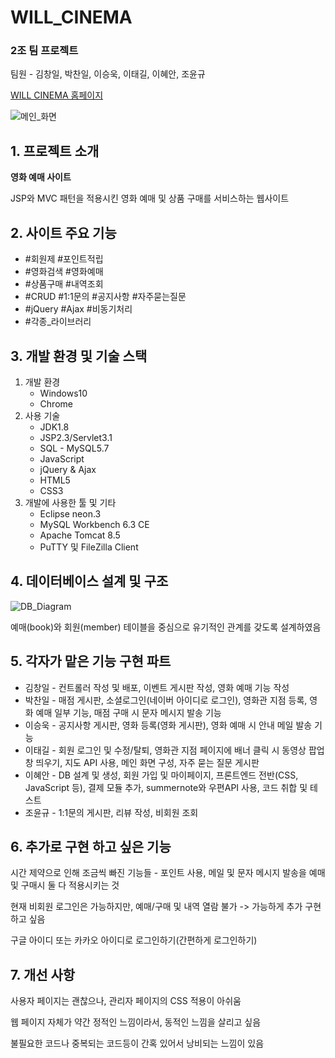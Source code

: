 <h1>WILL_CINEMA</h1>
<h3>2조 팀 프로젝트</h3>
<p>팀원 - 김창일, 박찬일, 이승욱, 이태길, 이혜안, 조윤규</p>
<p><a href="http://itwillbs12.cafe24.com">WILL CINEMA 홈페이지</a></p>

<p>
  <img src="https://user-images.githubusercontent.com/55972804/70032008-e3b6da80-15ef-11ea-92ac-82d990c042bb.png" alt="메인_화면">
</p>

<h2>1. 프로젝트 소개</h2>
<b>영화 예매 사이트</b>
<p>JSP와 MVC 패턴을 적용시킨 영화 예매 및 상품 구매를 서비스하는 웹사이트</p>
<p롯데시네마 홈페이지를 참고하여 개발하였음</p>

<h2>2. 사이트 주요 기능</h2>
<ul>
  <li>#회원제 #포인트적립</li>
  <li>#영화검색 #영화예매</li>
  <li>#상품구매 #내역조회</li>
  <li>#CRUD #1:1문의 #공지사항 #자주묻는질문</li>
  <li>#jQuery #Ajax #비동기처리</li>
  <li>#각종_라이브러리</li>
</ul>

<h2>3. 개발 환경 및 기술 스택</h2>
<ol>
  <li>
    개발 환경
    <ul>
      <li>Windows10</li>
      <li>Chrome</li>
    </ul>
  </li>
  <li>
    사용 기술
    <ul>  
      <li>JDK1.8</li>
      <li>JSP2.3/Servlet3.1</li>
      <li>SQL - MySQL5.7</li>
      <li>JavaScript</li>
      <li>jQuery & Ajax</li>
      <li>HTML5</li>
      <li>CSS3</li>
    </ul>
  </li>
  <li>
    개발에 사용한 툴 및 기타
    <ul>
      <li>Eclipse neon.3</li>
      <li>MySQL Workbench 6.3 CE</li>
      <li>Apache Tomcat 8.5</li>
      <li>PuTTY 및 FileZilla Client</li>
    </ul>
  </li>
</ol>

<h2>4. 데이터베이스 설계 및 구조</h2>
<img alt="DB_Diagram" src="https://user-images.githubusercontent.com/55972804/70036126-7c9d2400-15f7-11ea-9cdb-a05df42b24e7.png">
<p>예매(book)와 회원(member) 테이블을 중심으로 유기적인 관계를 갖도록 설계하였음</p>

<h2>5. 각자가 맡은 기능 구현 파트</h2>
<ul>
  <li>김창일 - 컨트롤러 작성 및 배포, 이벤트 게시판 작성, 영화 예매 기능 작성</li>
  <li>박찬일 - 매점 게시판, 소셜로그인(네이버 아이디로 로그인), 영화관 지점 등록, 영화 예매 일부 기능, 매점 구매 시 문자 메시지 발송 기능</li>
  <li>이승욱 - 공지사항 게시판, 영화 등록(영화 게시판), 영화 예매 시 안내 메일 발송 기능</li>
  <li>이태길 - 회원 로그인 및 수정/탈퇴, 영화관 지점 페이지에 배너 클릭 시 동영상 팝업창 띄우기, 지도 API 사용, 메인 화면 구성, 자주 묻는 질문 게시판</li>
  <li>이혜안 - DB 설계 및 생성, 회원 가입 및 마이페이지, 프론트엔드 전반(CSS, JavaScript 등), 결제 모듈 추가, summernote와 우편API 사용, 코드 취합 및 테스트</li>
  <li>조윤규 - 1:1문의 게시판, 리뷰 작성, 비회원 조회 </li>
</ul>

<h2>6. 추가로 구현 하고 싶은 기능</h2>
<p>시간 제약으로 인해 조금씩 빠진 기능들 - 포인트 사용, 메일 및 문자 메시지 발송을 예매 및 구매시 둘 다 적용시키는 것</p>
<p>현재 비회원 로그인은 가능하지만, 예매/구매 및 내역 열람 불가 -> 가능하게 추가 구현하고 싶음</p>
<p>구글 아이디 또는 카카오 아이디로 로그인하기(간편하게 로그인하기)</p>


<h2>7. 개선 사항</h2>
<p>사용자 페이지는 괜찮으나, 관리자 페이지의 CSS 적용이 아쉬움</p>
<p>웹 페이지 자체가 약간 정적인 느낌이라서, 동적인 느낌을 살리고 싶음</p>
<p>불필요한 코드나 중복되는 코드등이 간혹 있어서 낭비되는 느낌이 있음</p>
